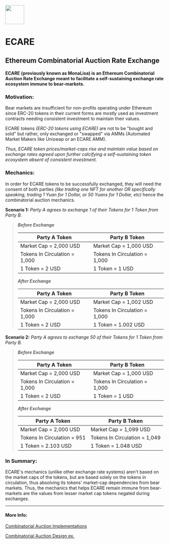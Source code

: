 <img src="https://github.com/jeyakatsa/monalisa/blob/main/assets/EcareIcon.png" width="60px">

# ECARE
## Ethereum Combinatorial Auction Rate Exchange

#### ECARE (previously known as MonaLisa) is an Ethereum Combinatorial Auction Rate Exchange meant to facilitate a self-sustaining exchange rate ecosystem immune to bear-markets. 

### Motivation:

Bear markets are insufficient for non-profits operating under Ethereum since ERC-20 tokens in their current forms are mostly used as investment contracts needing consistent investment to maintain their values.

ECARE tokens *(ERC-20 tokens using ECARE)* are not to be "bought and sold" but rather, only exchanged or "swapped" via AMMs (Automated Market Makers like Uniswap or an ECARE AMM). 

*Thus, ECARE token prices/market-caps rise and maintain value based on exchange rates agreed upon further calcifying a self-sustaining token ecosystem absent of consistent investment.*

### Mechanics:

In order for ECARE tokens to be successfully exchanged, they will need the consent of both parties *(like trading one NFT for another OR specifically speaking, trading 1 Yuan for 1 Dollar, or 50 Yuans for 1 Dollar, etc)* hence the combinatorial auction mechanics. 

**Scenario 1:** *Party A agrees to exchange 1 of their Tokens for 1 Token from Party B.*

> ***Before Exchange***
> 
> | Party A Token                 | Party B Token                 |
> | ----------------------------- | ----------------------------- |
> | Market Cap = 2,000 USD        | Market Cap = 1,000 USD        |
> | Tokens In Circulation = 1,000 | Tokens In Circulation = 1,000 |
> | 1 Token = 2 USD               | 1 Token = 1 USD               |
> 
> ***After Exchange***
> 
> | Party A Token                 | Party B Token                 |
> | ----------------------------  | ----------------------------- |
> | Market Cap = 2,000 USD        | Market Cap = 1,002 USD        |
> | Tokens In Circulation = 1,000 | Tokens In Circulation = 1,000 |
> | 1 Token = 2 USD               | 1 Token = 1.002 USD           |

**Scenario 2:** *Party A agrees to exchange 50 of their Tokens for 1 Token from Party B.*

> ***Before Exchange***
> 
> | Party A Token                 | Party B Token                 |
> | ----------------------------- | ----------------------------- |
> | Market Cap = 2,000 USD        | Market Cap = 1,000 USD        |
> | Tokens In Circulation = 1,000 | Tokens In Circulation = 1,000 |
> | 1 Token = 2 USD               | 1 Token = 1 USD               |
> 
> ***After Exchange***
> 
> | Party A Token                 | Party B Token                  |
> | ----------------------------- | ------------------------------ |
> | Market Cap = 2,000 USD        | Market Cap = 1,099 USD         |
> | Tokens In Circulation = 951   | Tokens In Circulation = 1,049  |
> | 1 Token = 2.103 USD           | 1 Token = 1.048 USD            |

### In Summary:

ECARE's mechanics (unlike other exchange rate systems) aren't based on the market caps of the tokens, but are based solely on the tokens in circulation, thus absolving its tokens' market-cap dependencies from bear markets. Thus, the mechanics that helps ECARE remain immune from bear-markets are the values from lesser market cap tokens negated during exchanges.

--------------------------------------------------

#### More Info:

[Combinatorial Auction Implementations](https://www.sciencedirect.com/topics/computer-science/combinatorial-auction)

[Combinatorial Auction Design ex.](https://www.jstor.org/stable/4133996)

